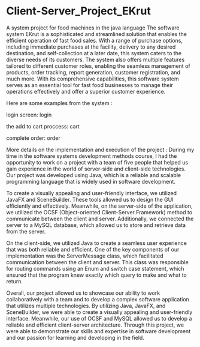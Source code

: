 # Client-Server_Project_EKrut
A system project for food machines in the java language
The software system EKrut is a sophisticated and streamlined solution that enables the efficient operation of fast food sales. With a range of purchase options, including immediate purchases at the facility, delivery to any desired destination, and self-collection at a later date, this system caters to the diverse needs of its customers. The system also offers multiple features tailored to different customer roles, enabling the seamless management of products, order tracking, report generation, customer registration, and much more. With its comprehensive capabilities, this software system serves as an essential tool for fast food businesses to manage their operations effectively and offer a superior customer experience.

Here are some examples from the system :

login screen: login

the add to cart proccess: cart

complete order: order


More details on the implementation and execution of the project :
During my time in the software systems development methods course, I had the opportunity to work on a project with a team of five people that helped us gain experience in the world of server-side and client-side technologies. Our project was developed using Java, which is a reliable and scalable programming language that is widely used in software development.

To create a visually appealing and user-friendly interface, we utilized JavaFX and SceneBuilder. These tools allowed us to design the GUI efficiently and effectively. Meanwhile, on the server-side of the application, we utilized the OCSF (Object-oriented Client-Server Framework) method to communicate between the client and server. Additionally, we connected the server to a MySQL database, which allowed us to store and retrieve data from the server.

On the client-side, we utilized Java to create a seamless user experience that was both reliable and efficient. One of the key components of our implementation was the ServerMessage class, which facilitated communication between the client and server. This class was responsible for routing commands using an Enum and switch case statement, which ensured that the program knew exactly which query to make and what to return.

Overall, our project allowed us to showcase our ability to work collaboratively with a team and to develop a complex software application that utilizes multiple technologies. By utilizing Java, JavaFX, and SceneBuilder, we were able to create a visually appealing and user-friendly interface. Meanwhile, our use of OCSF and MySQL allowed us to develop a reliable and efficient client-server architecture. Through this project, we were able to demonstrate our skills and expertise in software development and our passion for learning and developing in the field.
